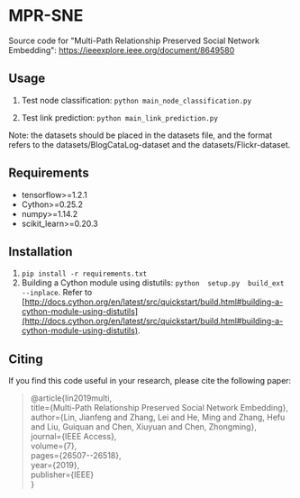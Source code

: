 # MPR-SNE
Source code for  "Multi-Path Relationship Preserved Social Network Embedding": https://ieeexplore.ieee.org/document/8649580

## Usage
 1. Test node classification:
 `python main_node_classification.py`

 2. Test link prediction:
 `python main_link_prediction.py`

Note: the datasets should be placed in the datasets file, and the format refers to the datasets/BlogCataLog-dataset and the datasets/Flickr-dataset.

## Requirements
 - tensorflow>=1.2.1
 - Cython>=0.25.2
 - numpy>=1.14.2
 - scikit_learn>=0.20.3

## Installation
1. `pip install -r requirements.txt`
2. Building a Cython module using distutils:
`python  setup.py  build_ext  --inplace`. 
Refer to [http://docs.cython.org/en/latest/src/quickstart/build.html#building-a-cython-module-using-distutils](http://docs.cython.org/en/latest/src/quickstart/build.html#building-a-cython-module-using-distutils).

## Citing
If you find this code useful in your research, please cite the following paper:

> @article{lin2019multi,  
  title={Multi-Path Relationship Preserved Social Network Embedding},  
  author={Lin, Jianfeng and Zhang, Lei and He, Ming and Zhang, Hefu and Liu, Guiquan and Chen, Xiuyuan and Chen, Zhongming},  
  journal={IEEE Access},  
  volume={7},  
  pages={26507--26518},  
  year={2019},  
  publisher={IEEE}  
}

